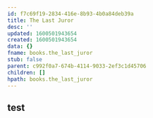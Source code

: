 ```yaml
---
id: f7c69f19-2834-416e-8b93-4b0a84deb39a
title: The Last Juror
desc: ''
updated: 1600501943654
created: 1600501943654
data: {}
fname: books.the_last_juror
stub: false
parent: c992f0a7-674b-4114-9033-2ef3c1d45706
children: []
hpath: books.the_last_juror
---
```

## test
